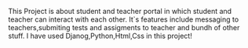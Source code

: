 This Project is about student and teacher portal in which student and teacher can interact with each other. It`s features include messaging to teachers,submiting tests and assigments to teacher
and bundh of other stuff. I have used Djanog,Python,Html,Css in this project!
